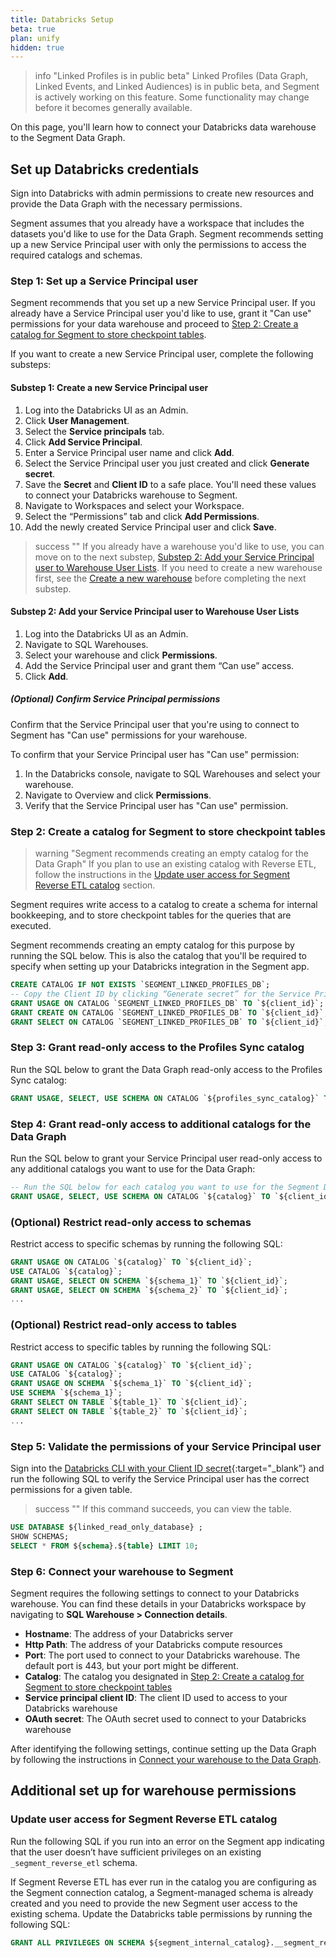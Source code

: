 ```yaml
---
title: Databricks Setup
beta: true
plan: unify
hidden: true
---
```


> info "Linked Profiles is in public beta"
> Linked Profiles (Data Graph, Linked Events, and Linked Audiences) is in public beta, and Segment is actively working on this feature. Some functionality may change before it becomes generally available.

On this page, you'll learn how to connect your Databricks data warehouse to the Segment Data Graph. 

## Set up Databricks credentials

Sign into Databricks with admin permissions to create new resources and provide the Data Graph with the necessary permissions. 

Segment assumes that you already have a workspace that includes the datasets you'd like to use for the Data Graph. Segment recommends setting up a new Service Principal user with only the permissions to access the required catalogs and schemas.

### Step 1: Set up a Service Principal user

Segment recommends that you set up a new Service Principal user. If you already have a Service Principal user you'd like to use, grant it "Can use" permissions for your data warehouse and proceed to [Step 2: Create a catalog for Segment to store checkpoint tables](#step-2-create-a-catalog-for-segment-to-store-checkpoint-tables). 

If you want to create a new Service Principal user, complete the following substeps: 

#### Substep 1: Create a new Service Principal user
1. Log into the Databricks UI as an Admin.
2. Click **User Management**. 
3. Select the **Service principals** tab. 
4. Click **Add Service Principal**.
5. Enter a Service Principal user name and click **Add**. 
6. Select the Service Principal user you just created and click **Generate secret**.
7. Save the **Secret** and **Client ID** to a safe place. You'll need these values to connect your Databricks warehouse to Segment. 
8. Navigate to Workspaces and select your Workspace. 
9. Select the “Permissions” tab and click **Add Permissions**. 
10. Add the newly created Service Principal user and click **Save**. 

> success ""
> If you already have a warehouse you'd like to use, you can move on to the next substep, [Substep 2: Add your Service Principal user to Warehouse User Lists](#substep-2-add-your-service-principal-user-to-warehouse-user-lists). If you need to create a new warehouse first, see the [Create a new warehouse](#create-a-new-warehouse) before completing the next substep. 

#### Substep 2: Add your Service Principal user to Warehouse User Lists 
1. Log into the Databricks UI as an Admin.
2. Navigate to SQL Warehouses. 
3. Select your warehouse and click **Permissions**. 
4. Add the Service Principal user and grant them “Can use” access. 
5. Click **Add**. 

##### (Optional) Confirm Service Principal permissions
Confirm that the Service Principal user that you're using to connect to Segment has "Can use" permissions for your warehouse. 

To confirm that your Service Principal user has "Can use" permission: 
1. In the Databricks console, navigate to SQL Warehouses and select your warehouse. 
2. Navigate to Overview and click **Permissions**. 
3. Verify that the Service Principal user has "Can use" permission. 

### Step 2: Create a catalog for Segment to store checkpoint tables

> warning "Segment recommends creating an empty catalog for the Data Graph"
> If you plan to use an existing catalog with Reverse ETL, follow the instructions in the [Update user access for Segment Reverse ETL catalog](#update-user-access-for-segment-reverse-etl-catalog) section.
 
Segment requires write access to a catalog to create a schema for internal bookkeeping, and to store checkpoint tables for the queries that are executed. 

Segment recommends creating an empty catalog for this purpose by running the SQL below. This is also the catalog that you'll be required to specify when setting up your Databricks integration in the Segment app. 

```sql
CREATE CATALOG IF NOT EXISTS `SEGMENT_LINKED_PROFILES_DB`;
-- Copy the Client ID by clicking “Generate secret” for the Service Principal user
GRANT USAGE ON CATALOG `SEGMENT_LINKED_PROFILES_DB` TO `${client_id}`;
GRANT CREATE ON CATALOG `SEGMENT_LINKED_PROFILES_DB` TO `${client_id}`;
GRANT SELECT ON CATALOG `SEGMENT_LINKED_PROFILES_DB` TO `${client_id}`;
```

### Step 3: Grant read-only access to the Profiles Sync catalog

Run the SQL below to grant the Data Graph read-only access to the Profiles Sync catalog:

```sql
GRANT USAGE, SELECT, USE SCHEMA ON CATALOG `${profiles_sync_catalog}` TO `${client_id}`;
```

### Step 4: Grant read-only access to additional catalogs for the Data Graph
Run the SQL below to grant your Service Principal user read-only access to any additional catalogs you want to use for the Data Graph: 

```sql 
-- Run the SQL below for each catalog you want to use for the Segment Data Graph
GRANT USAGE, SELECT, USE SCHEMA ON CATALOG `${catalog}` TO `${client_id}`;
```

### (Optional) Restrict read-only access to schemas

Restrict access to specific schemas by running the following SQL:

```sql
GRANT USAGE ON CATALOG `${catalog}` TO `${client_id}`;
USE CATALOG `${catalog}`;
GRANT USAGE, SELECT ON SCHEMA `${schema_1}` TO `${client_id}`;
GRANT USAGE, SELECT ON SCHEMA `${schema_2}` TO `${client_id}`;
...

```

### (Optional) Restrict read-only access to tables
Restrict access to specific tables by running the following SQL: 

```sql
GRANT USAGE ON CATALOG `${catalog}` TO `${client_id}`;
USE CATALOG `${catalog}`;
GRANT USAGE ON SCHEMA `${schema_1}` TO `${client_id}`;
USE SCHEMA `${schema_1}`;
GRANT SELECT ON TABLE `${table_1}` TO `${client_id}`;
GRANT SELECT ON TABLE `${table_2}` TO `${client_id}`;
...

```

### Step 5: Validate the permissions of your Service Principal user

Sign into the [Databricks CLI with your Client ID secret](https://docs.databricks.com/en/dev-tools/cli/authentication.html#oauth-machine-to-machine-m2m-authentication){:target="_blank”} and run the following SQL to verify the Service Principal user has the correct permissions for a given table. 

> success ""
> If this command succeeds, you can view the table. 

```sql
USE DATABASE ${linked_read_only_database} ;
SHOW SCHEMAS;
SELECT * FROM ${schema}.${table} LIMIT 10;
```

### Step 6: Connect your warehouse to Segment

Segment requires the following settings to connect to your Databricks warehouse. You can find these details in your Databricks workspace by navigating to **SQL Warehouse > Connection details**.

- **Hostname**: The address of your Databricks server
- **Http Path**: The address of your Databricks compute resources
- **Port**: The port used to connect to your Databricks warehouse. The default port is 443, but your port might be different. 
- **Catalog**: The catalog you designated in [Step 2: Create a catalog for Segment to store checkpoint tables](#step-2-create-a-catalog-for-segment-to-store-checkpoint-tables)
- **Service principal client ID**: The client ID used to access to your Databricks warehouse
- **OAuth secret**: The OAuth secret used to connect to your Databricks warehouse

After identifying the following settings, continue setting up the Data Graph by following the instructions in [Connect your warehouse to the Data Graph](/docs/unify/linked-profiles/data-graph/#step-2-connect-your-warehouse-to-the-data-graph). 

## Additional set up for warehouse permissions

### Update user access for Segment Reverse ETL catalog
Run the following SQL if you run into an error on the Segment app indicating that the user doesn’t have sufficient privileges on an existing `_segment_reverse_etl` schema.

If Segment Reverse ETL has ever run in the catalog you are configuring as the Segment connection catalog, a Segment-managed schema is already created and you need to provide the new Segment user access to the existing schema. Update the Databricks table permissions by running the following SQL:

```sql
GRANT ALL PRIVILEGES ON SCHEMA ${segment_internal_catalog}.__segment_reverse_etl TO `${client_id}`;
```
